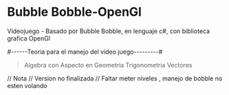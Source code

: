 # Bubble Bobble-OpenGl
Videojuego - Basado por Bubble Bobble, en lenguaje c#, con biblioteca grafica OpenGl

#------Teoria para el manejo del video juego---------#
> Algebra con Aspecto en Geometria
> Trigonometria
> Vectores

// Nota // Version no finalizada
// Faltar meter niveles , manejo de bobble no esten volando
